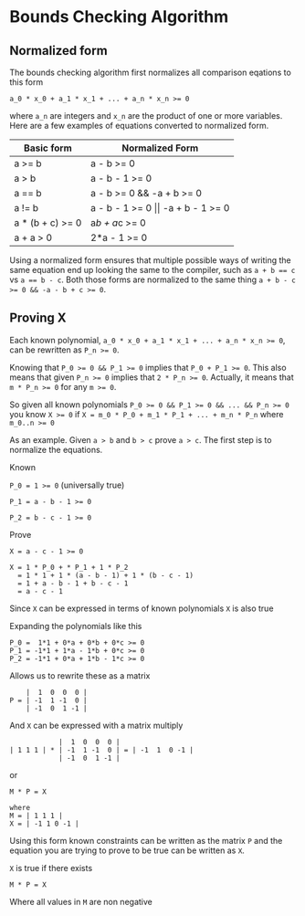 # Bounds Checking Algorithm

## Normalized form

The bounds checking algorithm first normalizes all comparison eqations to this form

`a_0 * x_0 + a_1 * x_1 + ... + a_n * x_n >= 0`

where `a_n` are integers and `x_n` are the product of one or more variables. Here are a few examples of equations converted to normalized form.

|Basic form|Normalized Form|
|----------|---------------|
| a >= b   | a - b >= 0   |
| a > b    | a - b - 1 >= 0 |
| a == b   | a - b >= 0 && -a + b >= 0 |
| a != b   | a - b - 1 >= 0 \|\| -a + b - 1 >= 0 |
| a * (b + c) >= 0 | a*b + a*c >= 0 |
| a + a > 0 | 2*a - 1 >= 0 |

Using a normalized form ensures that multiple possible ways of writing the same equation end up looking the same to the compiler, such as 
`a + b == c` vs `a == b - c`. Both those forms are normalized to the same thing `a + b - c >= 0 && -a - b + c >= 0`.

## Proving X

Each known polynomial, `a_0 * x_0 + a_1 * x_1 + ... + a_n * x_n >= 0`, can be rewritten as `P_n >= 0`.

Knowing that `P_0 >= 0 && P_1 >= 0` implies that `P_0 + P_1 >= 0`. This also means that given `P_n >= 0` implies that `2 * P_n >= 0`.
Actually, it means that `m * P_n >= 0` for any `m >= 0`.

So given all known polynomials `P_0 >= 0 && P_1 >= 0 && ... && P_n >= 0` you know `X >= 0` if `X = m_0 * P_0 + m_1 * P_1 + ... + m_n * P_n` where `m_0..n >= 0`

As an example. Given `a > b` and `b > c` prove `a > c`.
The first step is to normalize the equations.

Known

`P_0 = 1 >= 0` (universally true)

`P_1 = a - b - 1 >= 0`

`P_2 = b - c - 1 >= 0`

Prove

`X = a - c - 1 >= 0`

```
X = 1 * P_0 + * P_1 + 1 * P_2
  = 1 * 1 + 1 * (a - b - 1) + 1 * (b - c - 1)
  = 1 + a - b - 1 + b - c - 1
  = a - c - 1
```
Since `X` can be expressed in terms of known polynomials
`X` is also true

Expanding the polynomials like this

```
P_0 =  1*1 + 0*a + 0*b + 0*c >= 0
P_1 = -1*1 + 1*a - 1*b + 0*c >= 0
P_2 = -1*1 + 0*a + 1*b - 1*c >= 0
```

Allows us to rewrite these as a matrix

```
    |  1  0  0  0 |
P = | -1  1 -1  0 |
    | -1  0  1 -1 |
```

And `X` can be expressed with a matrix multiply

```
            |  1  0  0  0 |
| 1 1 1 | * | -1  1 -1  0 | = | -1  1  0 -1 |
            | -1  0  1 -1 | 
```
or
```
M * P = X

where 
M = | 1 1 1 |
X = | -1 1 0 -1 |
```
Using this form known constraints can be written as the matrix `P` and the equation you are trying to prove to be true can be written as `X`.

`X` is true if there exists

```
M * P = X
```
Where all values in `M` are non negative
